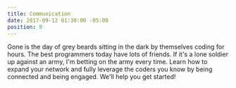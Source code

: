 ```yaml
---
title: Communication
date: 2017-09-12 01:30:00 -05:00
position: 9
---
```


Gone is the day of grey beards sitting in the dark by themselves coding for hours. The best programmers today have lots of friends. If it's a lone soldier up against an army, I'm betting on the army every time. Learn how to expand your network and fully leverage the coders you know by being connected and being engaged. We'll help you get started!